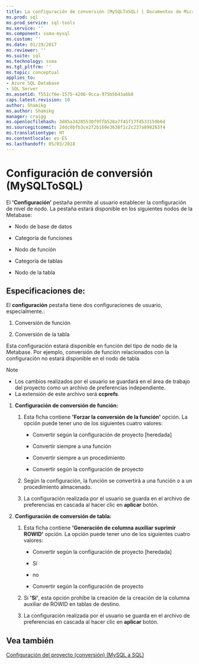 ```yaml
---
title: La configuración de conversión (MySQLToSQL) | Documentos de Microsoft
ms.prod: sql
ms.prod_service: sql-tools
ms.service: ''
ms.component: ssma-mysql
ms.custom: ''
ms.date: 01/19/2017
ms.reviewer: ''
ms.suite: sql
ms.technology: ssma
ms.tgt_pltfrm: ''
ms.topic: conceptual
applies_to:
- Azure SQL Database
- SQL Server
ms.assetid: f551cf6e-1575-4206-9cca-975b5b43a6b8
caps.latest.revision: 10
author: Shamikg
ms.author: Shamikg
manager: craigg
ms.openlocfilehash: 3d85a34285530f9ffb528a7f45f17fd533159b6d
ms.sourcegitcommit: 2ddc0bfb3ce2f2b160e3638f1c2c237a898263f4
ms.translationtype: HT
ms.contentlocale: es-ES
ms.lasthandoff: 05/03/2018
---
```

# <a name="conversion-settings-mysqltosql"></a>Configuración de conversión (MySQLToSQL)
El **'Configuración'** pestaña permite al usuario establecer la configuración de nivel de nodo. La pestaña estará disponible en los siguientes nodos de la Metabase:  
  
-   Nodo de base de datos  
  
-   Categoría de funciones  
  
-   Nodo de función  
  
-   Categoría de tablas  
  
-   Nodo de la tabla  
  
## <a name="specifications"></a>Especificaciones de:  
El **configuración** pestaña tiene dos configuraciones de usuario, especialmente.:  
  
1.  Conversión de función  
  
2.  Conversión de la tabla  
  
Esta configuración estará disponible en función del tipo de nodo de la Metabase. Por ejemplo, conversión de función relacionados con la configuración no estará disponible en el nodo de tabla  
  
> [!NOTE]  
> -   Los cambios realizados por el usuario se guardará en el área de trabajo del proyecto como un archivo de preferencias independiente.  
> -   La extensión de este archivo será **ccprefs**.  
  
1.  **Configuración de conversión de función:**  
  
    1.  Esta ficha contiene **'Forzar la conversión de la función'** opción. La opción puede tener uno de los siguientes cuatro valores:  
  
        -   Convertir según la configuración de proyecto [heredada]  
  
        -   Convertir siempre a una función  
  
        -   Convertir siempre a un procedimiento  
  
        -   Convertir según la configuración de proyecto  
  
    2.  Según la configuración, la función se convertirá a una función o a un procedimiento almacenado.  
  
    3.  La configuración realizada por el usuario se guarda en el archivo de preferencias en cascada al hacer clic en **aplicar** botón.  
  
2.  **Configuración de conversión de tabla:**  
  
    1.  Esta ficha contiene **'Generación de columna auxiliar suprimir ROWID'** opción. La opción puede tener uno de los siguientes cuatro valores:  
  
        -   Convertir según la configuración de proyecto [heredada]  
  
        -   Sí  
  
        -   no  
  
        -   Convertir según la configuración de proyecto  
  
    2.  Si **'Sí'**, esta opción prohíbe la creación de la creación de la columna auxiliar de ROWID en tablas de destino.  
  
    3.  La configuración realizada por el usuario se guarda en el archivo de preferencias en cascada al hacer clic en **aplicar** botón.  
  
## <a name="see-also"></a>Vea también  
[Configuración del proyecto (conversión) (MySQL a SQL)](http://msdn.microsoft.com/en-us/7ad5fe44-6445-4ba8-a457-5af792631f11)  
  
